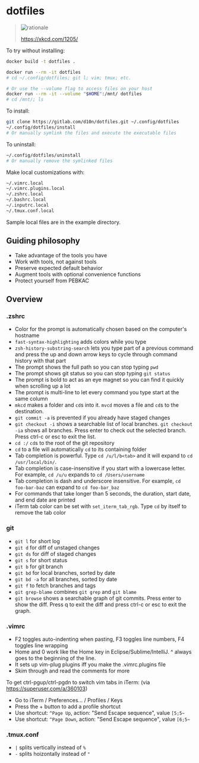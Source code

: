 # dotfiles

> ![rationale](https://imgs.xkcd.com/comics/is_it_worth_the_time.png)
>
> <https://xkcd.com/1205/>

To try without installing:

```sh
docker build -t dotfiles .

docker run --rm -it dotfiles
# cd ~/.config/dotfiles; git l; vim; tmux; etc.

# Or use the --volume flag to access files on your host
docker run --rm -it --volume "$HOME":/mnt/ dotfiles
# cd /mnt/; ls
```

To install:

```sh
git clone https://gitlab.com/d10n/dotfiles.git ~/.config/dotfiles
~/.config/dotfiles/install
# Or manually symlink the files and execute the executable files
```

To uninstall:

```sh
~/.config/dotfiles/uninstall
# Or manually remove the symlinked files
```

Make local customizations with:

```sh
~/.vimrc.local
~/.vimrc.plugins.local
~/.zshrc.local
~/.bashrc.local
~/.inputrc.local
~/.tmux.conf.local
```

Sample local files are in the example directory.

## Guiding philosophy

* Take advantage of the tools you have
* Work with tools, not against tools
* Preserve expected default behavior
* Augment tools with optional convenience functions
* Protect yourself from PEBKAC

## Overview

### .zshrc

* Color for the prompt is automatically chosen based on the computer's hostname
* `fast-syntax-highlighting` adds colors while you type
* `zsh-history-substring-search` lets you type part of a previous command and press the up and down arrow keys to cycle through command history with that part
* The prompt shows the full path so you can stop typing `pwd`
* The prompt shows git status so you can stop typing `git status`
* The prompt is bold to act as an eye magnet so you can find it quickly when scrolling up a lot
* The prompt is multi-line to let every command you type start at the same column
* `mkcd` makes a folder and `cd`s into it. `mvcd` moves a file and `cd`s to the destination.
* `git commit -a` is prevented if you already have staged changes
* `git checkout -i` shows a searchable list of local branches. `git checkout -ia` shows all branches. Press enter to check out the selected branch. Press ctrl-c or esc to exit the list.
* `cd :/` `cd`s to the root of the git repository
* `cd` to a file will automatically `cd` to its containing folder
* Tab completion is powerful. Type `cd /u/l/b<tab>` and it will expand to `cd /usr/local/bin/`.
* Tab completion is case-insensitive if you start with a lowercase letter. For example, `cd /u/u` expands to `cd /Users/username`
* Tab completion is dash and underscore insensitive. For example, `cd foo-bar-baz` can expand to `cd foo-bar_baz`
* For commands that take longer than 5 seconds, the duration, start date, and end date are printed
* iTerm tab color can be set with `set_iterm_tab_rgb`. Type `cd` by itself to remove the tab color

### git

* `git l` for short log
* `git d` for diff of unstaged changes
* `git ds` for diff of staged changes
* `git s` for short status
* `git b` for git branch
* `git bd` for local branches, sorted by date
* `git bd -a` for all branches, sorted by date
* `git f` to fetch branches and tags
* `git grep-blame` combines `git grep` and `git blame`
* `git browse` shows a searchable graph of git commits. Press enter to show the diff. Press q to exit the diff and press ctrl-c or esc to exit the graph.

### .vimrc

* F2 toggles auto-indenting when pasting, F3 toggles line numbers, F4 toggles line wrapping
* Home and 0 work like the Home key in Eclipse/Sublime/IntelliJ. ^ always goes to the beginning of the line.
* It sets up vim-plug plugins iff you make the .vimrc.plugins file
* Skim through and read the comments for more

To get ctrl-pgup/ctrl-pgdn to switch vim tabs in iTerm: (via <https://superuser.com/a/360103>)

* Go to iTerm / Preferences... / Profiles / Keys
* Press the + button to add a profile shortcut
* Use shortcut: `^Page Up`, action: "Send Escape sequence", value `[5;5~`
* Use shortcut: `^Page Down`, action: "Send Escape sequence", value `[6;5~`

### .tmux.conf

* `|` splits vertically instead of `%`
* `-` splits hoizontally instead of `"`

